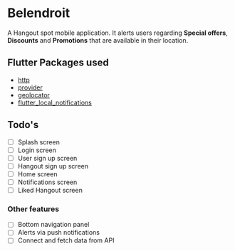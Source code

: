 # Belendroit

A Hangout spot mobile application. It alerts users regarding **Special offers**, **Discounts** and **Promotions** that are available in their location.

## Flutter Packages used

- [http](https://pub.dev/packages/http)
- [provider](https://pub.dev/packages/provider)
- [geolocator](https://pub.dev/packages/geolocator)
- [flutter_local_notifications](flutter_local_notifications)

## Todo's

- [ ] Splash screen
- [ ] Login screen
- [ ] User sign up screen
- [ ] Hangout sign up screen
- [ ] Home screen
- [ ] Notifications screen
- [ ] Liked Hangout screen

### Other features

- [ ] Bottom navigation panel
- [ ] Alerts via push notifications
- [ ] Connect and fetch data from API
